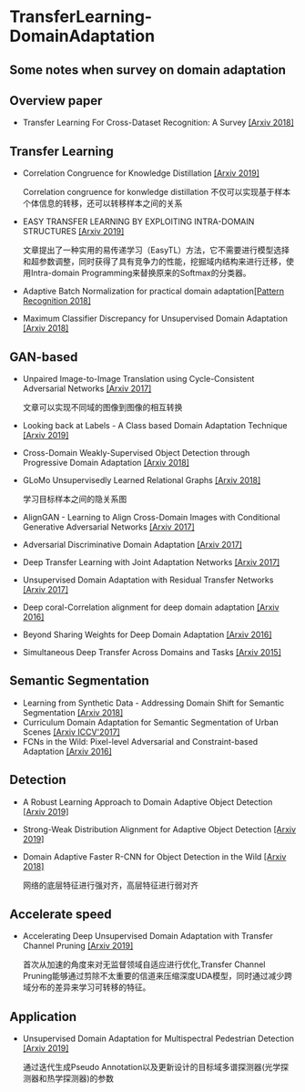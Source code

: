 # TransferLearning-DomainAdaptation
## Some notes when survey on domain adaptation

## Overview paper
* Transfer Learning For Cross-Dataset Recognition: A Survey [[Arxiv 2018]](https://arxiv.org/abs/1802.03601v4)

## Transfer Learning
* Correlation Congruence for Knowledge Distillation [[Arxiv 2019]](https://arxiv.org/abs/1904.01802)
   
   Correlation congruence for konwledge distillation 不仅可以实现基于样本个体信息的转移，还可以转移样本之间的关系
* EASY TRANSFER LEARNING BY EXPLOITING INTRA-DOMAIN STRUCTURES [[Arxiv 2019]](https://arxiv.org/pdf/1904.01376v2.pdf)
   
   文章提出了一种实用的易传递学习（EasyTL）方法，它不需要进行模型选择和超参数调整，同时获得了具有竞争力的性能，挖掘域内结构来进行迁移，使用Intra-domain Programming来替换原来的Softmax的分类器。
* Adaptive Batch Normalization for practical domain adaptation[[Pattern Recognition 2018]](https://www.sciencedirect.com/science/article/abs/pii/S003132031830092X)
* Maximum Classifier Discrepancy for Unsupervised Domain Adaptation [[Arxiv 2018]](https://arxiv.org/abs/1712.02560)

## GAN-based
* Unpaired Image-to-Image Translation using Cycle-Consistent Adversarial Networks [[Arxiv 2017]](https://arxiv.org/abs/1703.10593)
   
   文章可以实现不同域的图像到图像的相互转换 
* Looking back at Labels - A Class based Domain Adaptation Technique [[Arxiv 2019]](https://arxiv.org/abs/1904.01341)
* Cross-Domain Weakly-Supervised Object Detection through Progressive Domain Adaptation [[Arxiv 2018]](https://arxiv.org/abs/1803.11365)
* GLoMo Unsupervisedly Learned Relational Graphs [[Arxiv 2018]](https://arxiv.org/abs/1806.05662)

   学习目标样本之间的隐关系图
* AlignGAN - Learning to Align Cross-Domain Images with Conditional Generative Adversarial Networks [[Arxiv 2017]](https://arxiv.org/abs/1707.01400)
* Adversarial Discriminative Domain Adaptation [[Arxiv 2017]](https://arxiv.org/pdf/1702.05464.pdf)
* Deep Transfer Learning with Joint Adaptation Networks [[Arxiv 2017]](https://arxiv.org/abs/1605.06636)
* Unsupervised Domain Adaptation with Residual Transfer Networks [[Arxiv 2017]](https://arxiv.org/abs/1602.04433)

* Deep coral-Correlation alignment for deep domain adaptation [[Arxiv 2016]](https://arxiv.org/abs/1607.01719)
* Beyond Sharing Weights for Deep Domain Adaptation [[Arxiv 2016]](https://arxiv.org/abs/1603.06432)

* Simultaneous Deep Transfer Across Domains and Tasks [[Arxiv 2015]](https://arxiv.org/abs/1510.02192)


## Semantic Segmentation
* Learning from Synthetic Data - Addressing Domain Shift for Semantic Segmentation [[Arxiv 2018]](https://arxiv.org/abs/1711.06969)
* Curriculum Domain Adaptation for Semantic Segmentation of Urban Scenes [[Arxiv ICCV'2017]](https://arxiv.org/abs/1707.09465)
* FCNs in the Wild: Pixel-level Adversarial and Constraint-based Adaptation [[Arxiv 2016]](https://arxiv.org/abs/1612.02649)

## Detection
* A Robust Learning Approach to Domain Adaptive Object Detection [[Arxiv 2019]](https://arxiv.org/abs/1904.02361)
* Strong-Weak Distribution Alignment for Adaptive Object Detection [[Arxiv 2019]](https://arxiv.org/abs/1812.04798)
* Domain Adaptive Faster R-CNN for Object Detection in the Wild [[Arxiv 2018]](https://arxiv.org/abs/1803.03243)
  
  网络的底层特征进行强对齐，高层特征进行弱对齐

## Accelerate speed
* Accelerating Deep Unsupervised Domain Adaptation with Transfer Channel Pruning [[Arxiv 2019]](https://arxiv.org/abs/1904.02654)
   
   首次从加速的角度来对无监督领域自适应进行优化,Transfer Channel Pruning能够通过剪除不太重要的信道来压缩深度UDA模型，同时通过减少跨域分布的差异来学习可转移的特征。

## Application
* Unsupervised Domain Adaptation for Multispectral Pedestrian Detection [[Arxiv 2019]](https://arXiv.org/pdf/1904.03692v1.pdf)

   通过迭代生成Pseudo Annotation以及更新设计的目标域多谱探测器(光学探测器和热学探测器)的参数
   
